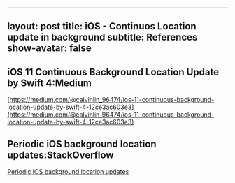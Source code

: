 
---
layout: post
title: iOS - Continuos Location update in background
subtitle: References
show-avatar: false
---

## iOS 11 Continuous Background Location Update by Swift 4:Medium

[https://medium.com/@calvinlin_96474/ios-11-continuous-background-location-update-by-swift-4-12ce3ac603e3](https://medium.com/@calvinlin_96474/ios-11-continuous-background-location-update-by-swift-4-12ce3ac603e3)

## Periodic iOS background location updates:StackOverflow
 [Periodic iOS background location updates](https://stackoverflow.com/questions/19042894/periodic-ios-background-location-updates)

